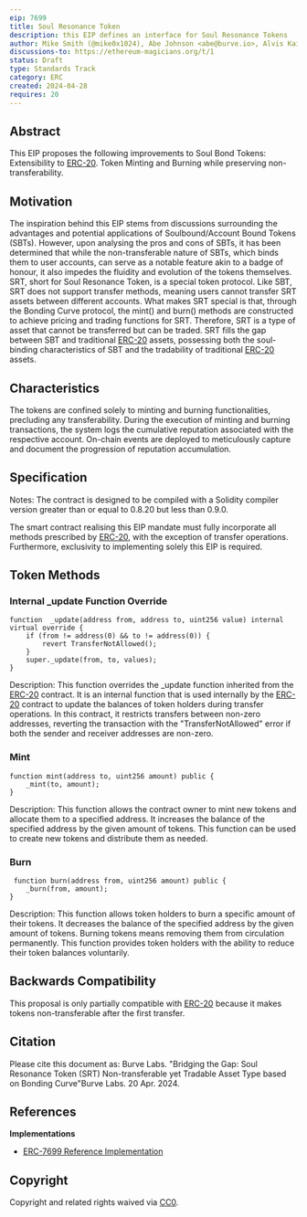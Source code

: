 ```yaml
---
eip: 7699
title: Soul Resonance Token
description: this EIP defines an interface for Soul Resonance Tokens
author: Mike Smith (@mike0x1024), Abe Johnson <abe@burve.io>, Alvis Kaiser <alvis@burve.io>, WurDst Tsao <wurst@burve.io>
discussions-to: https://ethereum-magicians.org/t/1
status: Draft
type: Standards Track
category: ERC
created: 2024-04-28
requires: 20
---
```


## Abstract

This EIP proposes the following improvements to Soul Bond Tokens:
Extensibility to [ERC-20](./erc-20.md).
Token Minting and Burning while preserving non-transferability.

## Motivation

The inspiration behind this EIP stems from discussions surrounding the advantages and potential applications of Soulbound/Account Bound Tokens (SBTs). However, upon analysing the pros and cons of SBTs, it has been determined that while the non-transferable nature of SBTs, which binds them to user accounts, can serve as a notable feature akin to a badge of honour, it also impedes the fluidity and evolution of the tokens themselves. SRT, short for Soul Resonance Token, is a special token protocol. Like SBT, SRT does not support transfer methods, meaning users cannot transfer SRT assets between different accounts. What makes SRT special is that, through the Bonding Curve protocol, the mint() and burn() methods are constructed to achieve pricing and trading functions for SRT. Therefore, SRT is a type of asset that cannot be transferred but can be traded. SRT fills the gap between SBT and traditional [ERC-20](./erc-20.md) assets, possessing both the soul-binding characteristics of SBT and the tradability of traditional [ERC-20](./erc-20.md) assets.

## Characteristics

The tokens are confined solely to minting and burning functionalities, precluding any transferability.
During the execution of minting and burning transactions, the system logs the cumulative reputation associated with the respective account.
On-chain events are deployed to meticulously capture and document the progression of reputation accumulation.

## Specification

Notes:
The contract is designed to be compiled with a Solidity compiler version greater than or equal to 0.8.20 but less than 0.9.0.

The smart contract realising this EIP mandate must fully incorporate all methods prescribed by [ERC-20](./erc-20.md), with the exception of transfer operations. Furthermore, exclusivity to implementing solely this EIP is required.

## Token Methods

### Internal _update Function Override

```solidity
function  _update(address from, address to, uint256 value) internal virtual override { 
    if (from != address(0) && to != address(0)) {
        revert TransferNotAllowed();
    }
    super._update(from, to, values);
}
```


Description: This function overrides the _update function inherited from the [ERC-20](./erc-20.md) contract. It is an internal function that is used internally by the [ERC-20](./erc-20.md) contract to update the balances of token holders during transfer operations. In this contract, it restricts transfers between non-zero addresses, reverting the transaction with the "TransferNotAllowed" error if both the sender and receiver addresses are non-zero.

### Mint

```solidity
function mint(address to, uint256 amount) public {
    _mint(to, amount);
}
```

Description: This function allows the contract owner to mint new tokens and allocate them to a specified address. It increases the balance of the specified address by the given amount of tokens. This function can be used to create new tokens and distribute them as needed.

### Burn

```solidity
 function burn(address from, uint256 amount) public {
    _burn(from, amount);
}
```

Description: This function allows token holders to burn a specific amount of their tokens. It decreases the balance of the specified address by the given amount of tokens. Burning tokens means removing them from circulation permanently. This function provides token holders with the ability to reduce their token balances voluntarily.

## Backwards Compatibility

This proposal is only partially compatible with [ERC-20](./erc-20.md) because it makes tokens non-transferable after the first transfer.

## Citation

Please cite this document as:
Burve Labs. "Bridging the Gap: Soul Resonance Token (SRT)  Non-transferable yet Tradable Asset Type based on Bonding Curve"Burve Labs. 20 Apr. 2024.

## References

**Implementations**

- [ERC-7699 Reference Implementation](https://github.com/mike0x1024/srt-template)

## Copyright

Copyright and related rights waived via [CC0](../LICENSE.md).